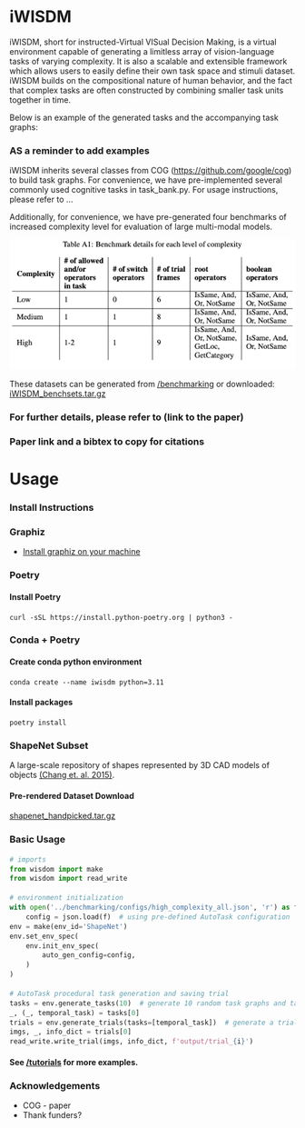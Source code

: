 # iWISDM
iWISDM, short for instructed-Virtual VISual Decision Making, is a virtual environment capable of generating a limitless array of vision-language tasks of varying complexity. It is also a scalable and extensible framework which allows users to easily define their own task space and stimuli dataset. iWISDM builds on the compositional nature of human behavior, and the fact that complex tasks are often constructed by combining smaller task units together in time.

Below is an example of the generated tasks and the accompanying task graphs: 
### AS a reminder to add examples
iWISDM inherits several classes from COG (https://github.com/google/cog) to build task graphs. For convenience, we have pre-implemented several commonly used cognitive tasks in task_bank.py. For usage instructions, please refer to … 

Additionally, for convenience, we have pre-generated four benchmarks of increased complexity level for evaluation of large multi-modal models. 

![Benchmark details for each level of complexity](https://github.com/BashivanLab/iWISDM/blob/main/benchmarking/param_table.png?raw=true)

These datasets can be generated from [/benchmarking](https://github.com/BashivanLab/iWISDM/tree/main/benchmarking) or downloaded: [iWISDM_benchsets.tar.gz](https://drive.google.com/file/d/1K-9AAJfvz6kiN3h9X2Rg0D88gJQ_rxSu/view?usp=sharing)

### For further details, please refer to (link to the paper)
### Paper link and a bibtex to copy for citations

# Usage
### Install Instructions

### Graphiz
- [Install graphiz on your machine](https://pygraphviz.github.io/documentation/stable/install.html)
### Poetry
#### Install Poetry
    curl -sSL https://install.python-poetry.org | python3 -

### Conda + Poetry
#### Create conda python environment
    conda create --name iwisdm python=3.11
#### Install packages
    poetry install

### ShapeNet Subset 
A large-scale repository of shapes represented by 3D CAD models of objects  [(Chang et. al. 2015)](https://arxiv.org/abs/1512.03012).
#### Pre-rendered Dataset Download
[shapenet_handpicked.tar.gz](https://drive.google.com/file/d/1is72QDjP6A6TA1mZLL3doYWaU08waAxm/view?usp=sharing) 

### Basic Usage
```python
# imports
from wisdom import make
from wisdom import read_write

# environment initialization
with open('../benchmarking/configs/high_complexity_all.json', 'r') as f:
    config = json.load(f)  # using pre-defined AutoTask configuration
env = make(env_id='ShapeNet')
env.set_env_spec(
    env.init_env_spec(
        auto_gen_config=config,
    )
)

# AutoTask procedural task generation and saving trial
tasks = env.generate_tasks(10)  # generate 10 random task graphs and tasks
_, (_, temporal_task) = tasks[0]
trials = env.generate_trials(tasks=[temporal_task])  # generate a trial
imgs, _, info_dict = trials[0]
read_write.write_trial(imgs, info_dict, f'output/trial_{i}')
```

#### See [/tutorials](https://github.com/BashivanLab/iWISDM/tree/main/tutorials) for more examples.

### Acknowledgements
- COG - paper
- Thank funders?
